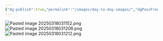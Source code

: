 ```yaml
---
{"dg-publish":true,"permalink":"/images/day-to-day-images/","dgPassFrontmatter":true}
---
```


![Pasted image 20250318031152.png](/img/user/DB/Pasted%20image%2020250318031152.png)
![Pasted image 20250318031206.png](/img/user/DB/Pasted%20image%2020250318031206.png)![Pasted image 20250318031212.png](/img/user/DB/Pasted%20image%2020250318031212.png)
